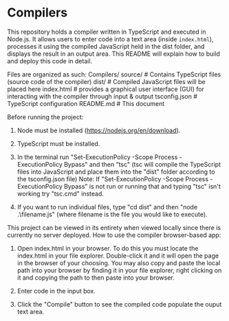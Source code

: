 # Compilers


This repository holds a compiler written in TypeScript and executed in Node.js. It allows users to enter code into a text area (inside `index.html`), processes it using the compiled JavaScript held in the dist folder, and displays the result in an output area. This README will explain how to build and deploy this code in detail.



Files are organized as such:
Compilers/ 
    source/ # Contains TypeScript files (source code of the compiler) 
    dist/ # Compiled JavaScript files will be placed here 
    index.html # provides a graphical user interface (GUI) for interacting with the compiler through input & output 
    tsconfig.json # TypeScript configuration 
    README.md # This document



Before running the project:

1. Node must be installed (https://nodejs.org/en/download). 

2. TypeScript must be installed.

3. In the terminal run "Set-ExecutionPolicy -Scope Process -ExecutionPolicy Bypass" and then "tsc" (tsc will compile the TypeScript files into JavaScript and place them into the "dist" folder according to the tsconfig.json file) Note: If "Set-ExecutionPolicy -Scope Process -ExecutionPolicy Bypass" is not run or running that and typing "tsc" isn't working try "tsc.cmd" instead.

4. If you want to run individual files, type "cd dist" and then "node .\filename.js" (where filename is the file you would like to execute).


This project can be viewed in its entirety when viewed locally since there is currently no server deployed.
How to use the compiler browser-based app:

1. Open index.html in your browser. To do this you must locate the index.html in your file explorer.
Double-click it and it will open the page in the browser of your choosing. You may also copy and paste the local path into your browser by finding it in your file explorer, right clicking on it and copying the path to then paste into your browser.

2. Enter code in the input box.

3. Click the "Compile" button to see the compiled code populate the ouput text area.


